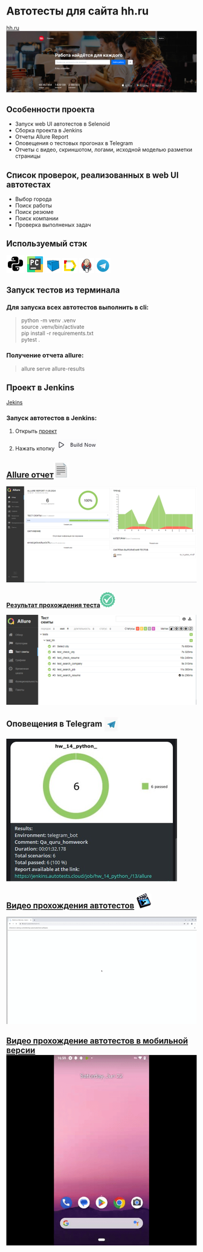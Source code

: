 # Автотесты для сайта hh.ru

[hh.ru](https://hh.ru/)
![img_1.png](img/hh.png)

## Особенности проекта

- Запуск web UI автотестов в Selenoid
- Сборка проекта в Jenkins
- Отчеты Allure Report
- Оповещения о тестовых прогонах в Telegram
- Отчеты с видео, скриншотом, логами, исходной моделью разметки страницы


## Список проверок, реализованных в web UI автотестах
- Выбор города
- Поиск работы
- Поиск резюме
- Поиск компании
- Проверка выполненых задач
## Используемый стэк

![img_2.png](img/img_2.png)
![img_1.png](img/img_1.png)
![img.png](img/img.png)
![img_2.png](img/img_22.png)
![img_3.png](img/img_353.png)
![img_1.png](img/img_111.png)

## Запуск тестов из терминала
### Для запуска всех автотестов выполнить в cli:
> python -m venv .venv  
> source .venv/bin/activate   
> pip install -r requirements.txt   
> pytest .

### Получение отчета allure:
> allure serve allure-results
> 
> 
## Проект в Jenkins
[Jekins](https://jenkins.autotests.cloud/job/hw_14_python_/)


### Запуск автотестов в Jenkins:
1. Открыть [проект](https://jenkins.autotests.cloud/job/hw_14_python_/)


2. Нажать кпопку ![img_1.png](img/bn.png)


## [Allure отчет](https://jenkins.autotests.cloud/job/hw_14_python_/13/allure/)![img_5.png](img/img_5.png)

![img.png](img/allure.png)


### [Результат прохождения теста](https://jenkins.autotests.cloud/job/hw_14_python_/13/allure/#suites)![img_4.png](img/img_4.png)
![img.png](img/allure2.png)

<h2 id="telegram-notification">Оповещения в Telegram <img width="40" align="center" src="img/tt.png" alt="exapmle"></h2>

![img.png](img/ig.png)

## [Видео прохождения автотестов](https://selenoid.autotests.cloud/video/93ce3d0fe17922d2d1efc4071cda460d.mp4) ![img_3.png](img/img_3.png)
<img title="Selenoid" src="img/sc.gif"/>

## [Видео прохождение автотестов в мобильной версии](img/resume.gif) ![img/resume.gif](img/resume.gif)




 